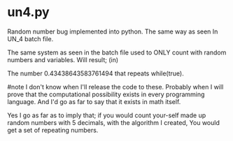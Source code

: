 # un4.py
Random number bug implemented into python. The same way as seen In UN_4 batch file.

The same system as seen in the batch file used to ONLY count with random numbers and variables.
Will result; (in)

The number 0.43438643583761494 that repeats while(true).



#note
I don't know when I'll release the code to these. 
Probably when I will prove that the computational possibility exists in every programming language.
And I'd go as far to say that it exists in math itself.

Yes I go as far as to imply that;
if you would count your-self made up random numbers with 5 decimals,
with the algorithm I created, You would get a set of repeating numbers.
